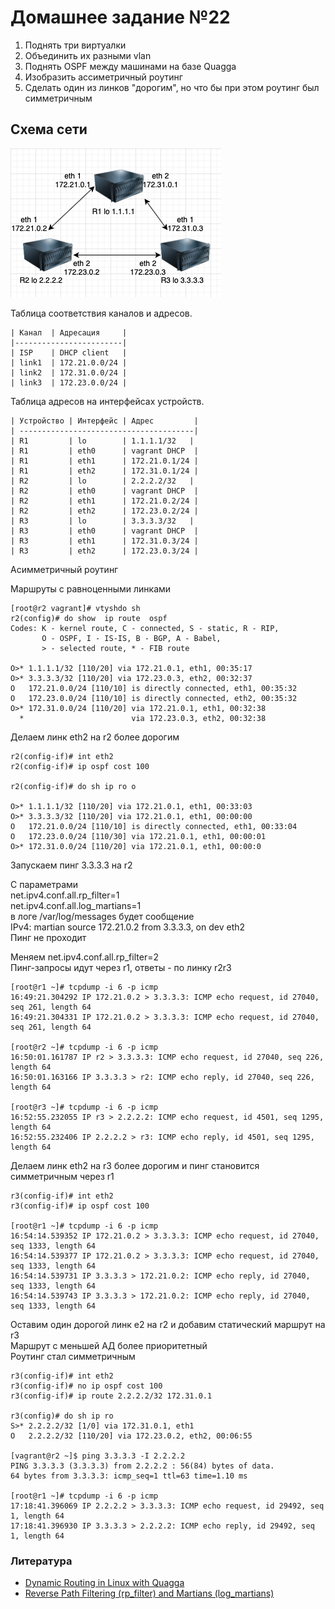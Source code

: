 # Домашнее задание №22

1. Поднять три виртуалки
2. Объединить их разными vlan
3. Поднять OSPF между машинами на базе Quagga
4. Изобразить ассиметричный роутинг
5. Сделать один из линков "дорогим", но что бы при этом роутинг был симметричным

## Схема сети

![Схема сети](ospf.png)

Таблица соответствия каналов и адресов.
```
| Канал  | Адресация     |
|------------------------|
| ISP    | DHCP client   |
| link1  | 172.21.0.0/24 |
| link2  | 172.31.0.0/24 |
| link3  | 172.23.0.0/24 |
```
Таблица адресов на интерфейсах устройств.
```
| Устройство | Интерфейс | Адрес         |
| ---------------------------------------|
| R1         | lo        | 1.1.1.1/32   |
| R1         | eth0      | vagrant DHCP  |
| R1         | eth1      | 172.21.0.1/24 |
| R1         | eth2      | 172.31.0.1/24 |
| R2         | lo        | 2.2.2.2/32   |
| R2         | eth0      | vagrant DHCP  |
| R2         | eth1      | 172.21.0.2/24 |
| R2         | eth2      | 172.23.0.2/24 |
| R3         | lo        | 3.3.3.3/32   |
| R3         | eth0      | vagrant DHCP  |
| R3         | eth1      | 172.31.0.3/24 |
| R3         | eth2      | 172.23.0.3/24 |
```
Асимметричный роутинг

Маршруты с равноценными линками
```
[root@r2 vagrant]# vtyshdo sh   
r2(config)# do show  ip route  ospf 
Codes: K - kernel route, C - connected, S - static, R - RIP,
       O - OSPF, I - IS-IS, B - BGP, A - Babel,
       > - selected route, * - FIB route

O>* 1.1.1.1/32 [110/20] via 172.21.0.1, eth1, 00:35:17
O>* 3.3.3.3/32 [110/20] via 172.23.0.3, eth2, 00:32:37
O   172.21.0.0/24 [110/10] is directly connected, eth1, 00:35:32
O   172.23.0.0/24 [110/10] is directly connected, eth2, 00:35:32
O>* 172.31.0.0/24 [110/20] via 172.21.0.1, eth1, 00:32:38
  *                        via 172.23.0.3, eth2, 00:32:38
```
Делаем линк eth2 на r2 более дорогим
```
r2(config-if)# int eth2
r2(config-if)# ip ospf cost 100

r2(config-if)# do sh ip ro o

O>* 1.1.1.1/32 [110/20] via 172.21.0.1, eth1, 00:33:03
O>* 3.3.3.3/32 [110/20] via 172.21.0.1, eth1, 00:00:00
O   172.21.0.0/24 [110/10] is directly connected, eth1, 00:33:04
O   172.23.0.0/24 [110/30] via 172.21.0.1, eth1, 00:00:01
O>* 172.31.0.0/24 [110/20] via 172.21.0.1, eth1, 00:00:0
```
Запускаем пинг 3.3.3.3 на r2

С параметрами  
net.ipv4.conf.all.rp_filter=1  
net.ipv4.conf.all.log_martians=1  
в логе /var/log/messages будет сообщение  
IPv4: martian source 172.21.0.2 from 3.3.3.3, on dev eth2  
Пинг не проходит

Меняем net.ipv4.conf.all.rp_filter=2  
Пинг-запросы идут через r1, ответы - по линку r2r3
```
[root@r1 ~]# tcpdump -i 6 -p icmp
16:49:21.304292 IP 172.21.0.2 > 3.3.3.3: ICMP echo request, id 27040, seq 261, length 64
16:49:21.304331 IP 172.21.0.2 > 3.3.3.3: ICMP echo request, id 27040, seq 261, length 64

[root@r2 ~]# tcpdump -i 6 -p icmp
16:50:01.161787 IP r2 > 3.3.3.3: ICMP echo request, id 27040, seq 226, length 64
16:50:01.163166 IP 3.3.3.3 > r2: ICMP echo reply, id 27040, seq 226, length 64

[root@r3 ~]# tcpdump -i 6 -p icmp
16:52:55.232055 IP r3 > 2.2.2.2: ICMP echo request, id 4501, seq 1295, length 64
16:52:55.232406 IP 2.2.2.2 > r3: ICMP echo reply, id 4501, seq 1295, length 64
```
Делаем линк eth2 на r3 более дорогим и пинг становится симметричным через r1
```
r3(config-if)# int eth2
r3(config-if)# ip ospf cost 100

[root@r1 ~]# tcpdump -i 6 -p icmp
16:54:14.539352 IP 172.21.0.2 > 3.3.3.3: ICMP echo request, id 27040, seq 1333, length 64
16:54:14.539377 IP 172.21.0.2 > 3.3.3.3: ICMP echo request, id 27040, seq 1333, length 64
16:54:14.539731 IP 3.3.3.3 > 172.21.0.2: ICMP echo reply, id 27040, seq 1333, length 64
16:54:14.539743 IP 3.3.3.3 > 172.21.0.2: ICMP echo reply, id 27040, seq 1333, length 64
```
Оставим один дорогой линк e2 на r2 и добавим статический маршрут на r3  
Маршрут с меньшей АД более приоритетный  
Роутинг стал симметричным
```
r3(config-if)# int eth2
r3(config-if)# no ip ospf cost 100
r3(config-if)# ip route 2.2.2.2/32 172.31.0.1

r3(config)# do sh ip ro
S>* 2.2.2.2/32 [1/0] via 172.31.0.1, eth1
O   2.2.2.2/32 [110/20] via 172.23.0.2, eth2, 00:06:55

[vagrant@r2 ~]$ ping 3.3.3.3 -I 2.2.2.2
PING 3.3.3.3 (3.3.3.3) from 2.2.2.2 : 56(84) bytes of data.
64 bytes from 3.3.3.3: icmp_seq=1 ttl=63 time=1.10 ms

[root@r1 ~]# tcpdump -i 6 -p icmp
17:18:41.396069 IP 2.2.2.2 > 3.3.3.3: ICMP echo request, id 29492, seq 1, length 64
17:18:41.396930 IP 3.3.3.3 > 2.2.2.2: ICMP echo reply, id 29492, seq 1, length 64
```
### Литература
- [Dynamic Routing in Linux with Quagga](https://www.admin-magazine.com/Articles/Routing-with-Quagga)
- [Reverse Path Filtering (rp_filter) and Martians (log_martians)](https://www.theurbanpenguin.com/rp_filter-and-lpic-3-linux-security/)

